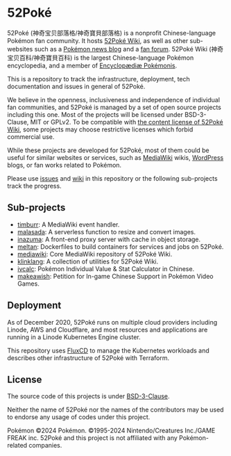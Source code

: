 52Poké
======

52Poké (神奇宝贝部落格/神奇寶貝部落格) is a nonprofit Chinese-language Pokémon fan community. It hosts [52Poké Wiki](https://52poke.wiki/), as well as other sub-websites such as a [Pokémon news blog](https://52poke.com/) and a [fan forum](https://52poke.net/). 52Poké Wiki (神奇宝贝百科/神奇寶貝百科) is the largest Chinese-language Pokémon encyclopedia, and a member of [Encyclopædiæ Pokémonis](http://www.encyclopaediae-pokemonis.org/).

This is a repository to track the infrastructure, deployment, tech documentation and issues in general of 52Poké.

We believe in the openness, inclusiveness and independence of individual fan communities, and 52Poké is managed by a set of open source projects including this one. Most of the projects will be licensed under BSD-3-Clause, MIT or GPLv2. To be compatible with [the content license of 52Poké Wiki](https://creativecommons.org/licenses/by-nc-sa/3.0/), some projects may choose restrictive licenses which forbid commercial use.

While these projects are developed for 52Poké, most of them could be useful for similar websites or services, such as [MediaWiki](https://www.mediawiki.org/) wikis, [WordPress](https://wordpress.org/) blogs, or fan works related to Pokémon.

Please use [issues](https://github.com/52poke/52poke/issues) and [wiki](https://github.com/52poke/52poke/wiki) in this repository or the following sub-projects track the progress.

## Sub-projects

- [timburr](https://github.com/mudkipme/timburr): A MediaWiki event handler.
- [malasada](https://github.com/mudkipme/malasada): A serverless function to resize and convert images.
- [inazuma](https://github.com/mudkipme/inazuma): A front-end proxy server with cache in object storage.
- [meltan](https://github.com/mudkipme/meltan): Dockerfiles to build containers for services and jobs on 52Poké.
- [mediawiki](https://github.com/mudkipme/mediawiki): Core MediaWiki repository of 52Poké Wiki.
- [klinklang](https://github.com/mudkipme/klinklang): A collection of utilities for 52Poké Wiki.
- [ivcalc](https://github.com/mudkipme/ivcalc): Pokémon Individual Value & Stat Calculator in Chinese.
- [makeawish](https://github.com/mudkipme/makeawish): Petition for In-game Chinese Support in Pokémon Video Games.

## Deployment

As of December 2020, 52Poké runs on multiple cloud providers including Linode, AWS and Cloudflare, and most resources and applications are running in a Linode Kubernetes Engine cluster.

This repository uses [FluxCD](https://fluxcd.io/) to manage the Kubernetes workloads and describes other infrastructure of 52Poké with Terraform.

## License

The source code of this projects is under [BSD-3-Clause](LICENSE).

Neither the name of 52Poké nor the names of the contributors may be used to endorse any usage of codes under this project.

Pokémon ©2024 Pokémon. ©1995-2024 Nintendo/Creatures Inc./GAME FREAK inc. 52Poké and this project is not affiliated with any Pokémon-related companies.